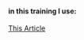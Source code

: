 #### in this training I use: 
<a href="https://www.androidauthority.com/how-to-add-fingerprint-authentication-to-your-android-app-747304/">This Article</a> </br>

<br>

